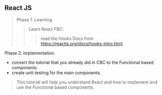 React JS
--
> Phase 1: Learning.
>> Learn React FBC:
>>> read the Hooks Docs from https://reactjs.org/docs/hooks-intro.html.

Phase 2: implementation.
  * convert the tutorial that you already did in CBC to the Functional based components.
  * create unit-testing for the main components. 

> This tutorial will help you understand React and how to implement and use the Functional based components.
